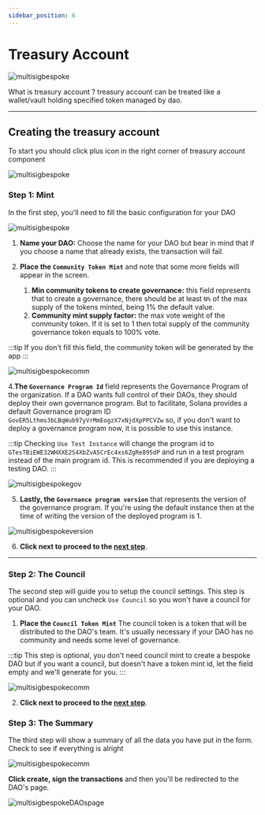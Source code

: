 ```yaml
---
sidebar_position: 6
---
```


# Treasury Account

![multisigbespoke](/img/multisig-DAO/treasuryAccount/vaults.png)

What is treasury account ? treasury account can be treated like a wallet/vault holding specified token managed by dao.

---

## Creating the treasury account

To start you should click plus icon in the right corner of treasury account component

![multisigbespoke](/img/multisig-DAO/treasuryAccount/vaults.png)

### Step 1: Mint

In the first step, you'll need to fill the basic configuration for your DAO

![multisigbespoke](/img/multisig-DAO/treasuryAccount/form.png)

1. **Name your DAO:** Choose the name for your DAO but bear in mind that if you choose a name that already exists, the transaction will fail.
2. **Place the `Community Token Mint`** and note that some more fields will appear in the screen.

   1. **Min community tokens to create governance:** this field represents that to create a governance, there should be at least `N%` of the max supply of the tokens minted, being 1% the default value.
   2. **Community mint supply factor:** the max vote weight of the community token. If it is set to 1 then total supply of the community governance token equals to 100% vote.

:::tip
If you don't fill this field, the community token will be generated by the app
:::

![multisigbespokecomm](/img/multisig-DAO/multisig-bespoke-community.png)

4.**The `Governance Program Id`** field represents the Governance Program of the organization. If a DAO wants full control of their DAOs, they should deploy their own governance program. But to facilitate, Solana provides a default Governance program ID `GovER5Lthms3bLBqWub97yVrMmEogzX7xNjdXpPPCVZw` so, if you don't want to deploy a governance program now, it is possible to use this instance.

:::tip
Checking `Use Test Instance` will change the program id to `GTesTBiEWE32WHXXE2S4XbZvA5CrEc4xs6ZgRe895dP` and run in a test program instead of the main program id. This is recommended if you are deploying a testing DAO.
:::

![multisigbespokegov](/img/multisig-DAO/multisig-bespoke-govtoken.png)

5. **Lastly, the `Governance program version`** that represents the version of the governance program. If you're using the default instance then at the time of writing the version of the deployed program is 1.

![multisigbespokeversion](/img/multisig-DAO/multisig-bespoke-programversion.png)

6. **Click next to proceed to the [next step](#step-2)**.

---

### Step 2: The Council

The second step will guide you to setup the council settings. This step is optional and you can uncheck `Use Council` so you won't have a council for your DAO.

1. **Place the `Council Token Mint`** The council token is a token that will be distributed to the DAO's team. It's usually necessary if your DAO has no community and needs some level of governance.

:::tip
This step is optional, you don't need council mint to create a bespoke DAO but if you want a council, but doesn't have a token mint id, let the field empty and we'll generate for you.
:::

![multisigbespokecomm](/img/multisig-DAO/multisig-bespoke-council.png)

2. **Click next to proceed to the [next step](#step-3)**.

### Step 3: The Summary

The third step will show a summary of all the data you have put in the form. Check to see if everything is alright

![multisigbespokecomm](/img/multisig-DAO/multisig-bespoke-summary.png)

**Click create, sign the transactions** and then you'll be redirected to the DAO's page.

![multisigbespokeDAOspage](/img/multisig-DAO/multisig-bespoke-DAOs-page.png)
